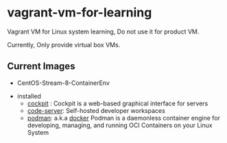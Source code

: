 # vagrant-vm-for-learning
Vagrant VM for Linux system learning, Do not use it for product VM.

Currently, Only provide virtual box VMs.

## Current Images

* CentOS-Stream-8-ContainerEnv
 - installed 
   * [cockpit](https://cockpit-project.org/) : Cockpit is a web-based graphical interface for servers
   * [code-server](https://coder.com/): Self-hosted developer workspaces
   * [podman](https://podman.io/): a.k.a [docker](https://www.docker.com/) Podman is a daemonless container engine for developing, managing, and running OCI Containers on your Linux System
